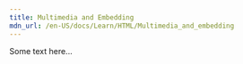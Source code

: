 ```yaml
---
title: Multimedia and Embedding
mdn_url: /en-US/docs/Learn/HTML/Multimedia_and_embedding
---
```

Some text here...
